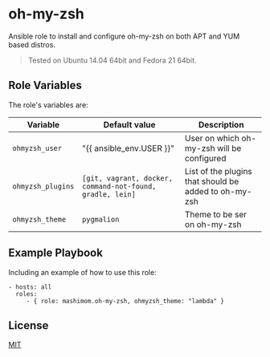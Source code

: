 # oh-my-zsh

Ansible role to install and configure oh-my-zsh on both APT and YUM based distros.
> Tested on Ubuntu 14.04 64bit and Fedora 21 64bit.

## Role Variables

The role's variables are:

| Variable | Default value | Description |
|----------|---------------|-------------|
| `ohmyzsh_user` | "{{ ansible_env.USER }}" | User on which oh-my-zsh will be configured |
| `ohmyzsh_plugins` | `[git, vagrant, docker, command-not-found, gradle, lein]` | List of the plugins that should be added to oh-my-zsh |
| `ohmyzsh_theme` | `pygmalion` | Theme to be ser on oh-my-zsh |

## Example Playbook

Including an example of how to use this role:

    - hosts: all
      roles:
         - { role: mashimom.oh-my-zsh, ohmyzsh_theme: "lambda" }

## License

[MIT](LICENSE)
